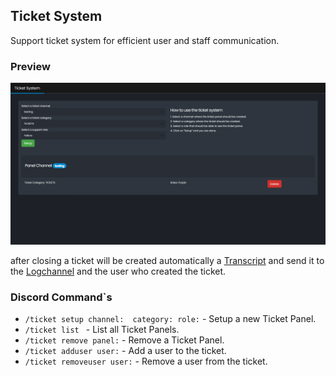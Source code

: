 ## Ticket System

Support ticket system for efficient user and staff communication.


### Preview
![alt text](../assets/images/zcydoGsK7i.png)


after closing a ticket will be created automatically a [Transcript](Panda-Network-Vault/Dokumentation/GuardingPaw/docs/sites/transcript.md) and send it to the [Logchannel](Panda-Network-Vault/Dokumentation/GuardingPaw/docs/sites/logging.md) and the user who created the ticket.

### Discord Command`s
- `/ticket setup channel:  category: role:` - Setup a new Ticket Panel.
- `/ticket list ` - List all Ticket Panels.
- `/ticket remove panel:` - Remove a Ticket Panel.
- `/ticket adduser user:` - Add a user to the ticket.
- `/ticket removeuser user:` - Remove a user from the ticket.
